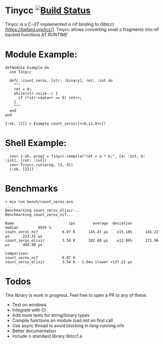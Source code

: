 # Tinycc [![Build Status](https://travis-ci.com/dominicletz/tinycc.svg?branch=main)](https://travis-ci.com/dominicletz/tinycc)

Tinycc is a C-JIT implemented is nif binding to (libtcc)[https://bellard.org/tcc/]. Tinycc allows converting small c fragments into nif backed functions *AT RUNTIME*

# Module Example:

```
defmodule Example do
  use Tinycc

  defc :count_zeros, [str: :binary], ret: :int do
    """
    ret = 0;
    while(str->size--) {
      if (*str->data++ == 0) ret++;
    }
    """
  end
end

{:ok, [2]} = Example.count_zeros([<<0,11,0>>])
```

# Shell Example:

```
  iex> {:ok, prog} = Tinycc.compile("ret = a * b;", [a: :int, b: :int], [ret: :int])
  iex> Tinycc.run(prog, [3, 4])
  {:ok, [12]}

```

# Benchmarks

```
> mix run bench/count_zeros.exs
...
Benchmarking count_zeros_elixir...
Benchmarking count_zeros_nif...

Name                         ips        average  deviation         median         99th %
count_zeros_nif           6.87 K      145.47 μs    ±15.18%      141.22 μs      223.31 μs
count_zeros_elixir        3.54 K      282.68 μs    ±12.06%      271.96 μs      404.90 μs

Comparison: 
count_zeros_nif           6.87 K
count_zeros_elixir        3.54 K - 1.94x slower +137.22 μs
```

# Todos

This library is work in progress. Feel free to open a PR to any of these:

* Test on windows
* Integrate with CI
* Add more tests for string/binary types
* Compile functions on module load not on first call
* Use async thread to avoid blocking in long-running nifs
* Better documentation
* Include c-standard library libtcc1.a 
